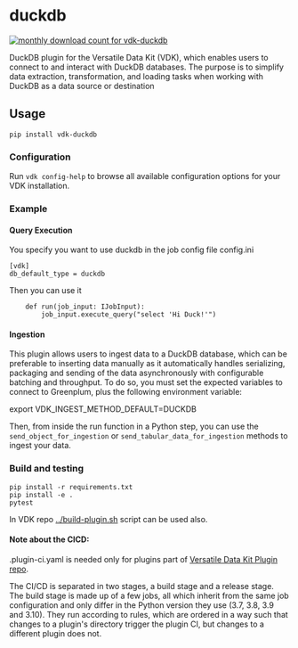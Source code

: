 # duckdb

<a href="https://pypistats.org/packages/vdk-duckdb" alt="Monthly Downloads">
        <img src="https://img.shields.io/pypi/dm/vdk-duckdb.svg" alt="monthly download count for vdk-duckdb"></a>

DuckDB plugin for the Versatile Data Kit (VDK), which enables users to connect to and interact with DuckDB databases.
The purpose is to simplify data extraction, transformation, and loading tasks when working with DuckDB as a data source or destination

## Usage

```
pip install vdk-duckdb
```

### Configuration

Run `vdk config-help` to browse all available configuration options for your VDK installation.


### Example

#### Query Execution

You specify you want to use duckdb in the job config file
config.ini
```
[vdk]
db_default_type = duckdb
```

Then you can use it
```
    def run(job_input: IJobInput):
        job_input.execute_query("select 'Hi Duck!'")
```

#### Ingestion

This plugin allows users to ingest data to a DuckDB database, which can be preferable to inserting data manually as it automatically handles serializing, packaging and sending of the data asynchronously with configurable batching and throughput.
To do so, you must set the expected variables to connect to Greenplum, plus the following environment variable:

export VDK_INGEST_METHOD_DEFAULT=DUCKDB

Then, from inside the run function in a Python step, you can use the `send_object_for_ingestion` or `send_tabular_data_for_ingestion` methods to ingest your data.

### Build and testing

```
pip install -r requirements.txt
pip install -e .
pytest
```

In VDK repo [../build-plugin.sh](https://github.com/vmware/versatile-data-kit/tree/main/projects/vdk-plugins/build-plugin.sh) script can be used also.


#### Note about the CICD:

.plugin-ci.yaml is needed only for plugins part of [Versatile Data Kit Plugin repo](https://github.com/vmware/versatile-data-kit/tree/main/projects/vdk-plugins).

The CI/CD is separated in two stages, a build stage and a release stage.
The build stage is made up of a few jobs, all which inherit from the same
job configuration and only differ in the Python version they use (3.7, 3.8, 3.9 and 3.10).
They run according to rules, which are ordered in a way such that changes to a
plugin's directory trigger the plugin CI, but changes to a different plugin does not.
